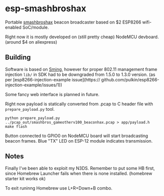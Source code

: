 esp-smashbroshax
================

Portable [smashbroshax](https://github.com/yellows8/3ds_smashbroshax) beacon
broadcaster based on $2 ESP8266 wifi-enabled SoC/module.

Right now it is mostly developed on (still pretty cheap) NodeMCU devboard.
(around $4 on aliexpress)


Building
--------

Software is based on [Sming](https://github.com/SmingHub/Sming), however for
proper 802.11 management frame injection `lib/` in SDK had to be downgraded
from 1.5.0 to 1.3.0 version. (as per [esp8266-injection-example issue](https://
github.com/pulkin/esp8266-injection-example/issues/1))

Some fancy web interface is planned in future.

Right now payload is statically converted from .pcap to C header file with
`prepare_payload.py` tool.

    python prepare_payload.py ../pcap_out/smashbros_gameotherv100_beaconhax.pcap > app/payload.h
    make flash

Button connected to GPIO0 on NodeMCU board will start broadcasting beacon
frames. Blue "TX" LED on ESP-12 module indicates transmission.


Notes
-----

Finally I've been able to exploit my N3DS. Remember to put some HB first, since
Homebrew Launcher fails when there is none installed. (homebrew starter kit
works ok)

To exit runinng Homebrew use L+R+Down+B combo.

